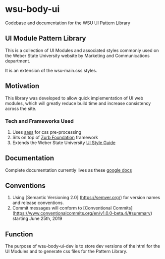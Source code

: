 # wsu-body-ui
Codebase and documentation for the WSU UI Pattern Library

## UI Module Pattern Library
This is a collection of UI Modules and associated styles commonly used on the Weber State University website by Marketing and Communications department.

It is an extension of the wsu-main.css styles.

## Motivation
This library was developed to allow quick implementation of UI web modules, which will greatly reduce build time and increase consistency across the site.

### Tech and Frameworks Used
1. Uses [sass](https://sass-lang.com/) for css pre-processing
2. Sits on top of [Zurb Foundation](https://foundation.zurb.com/sites/docs/) framework
3. Extends the Weber State University [UI Style Guide](https://www.weber.edu/uistyleguide/default.html)

## Documentation
Complete documentation currently lives as these [google docs](https://drive.google.com/drive/folders/1RqIUhGGq8k7rJWha4bTP1fAhZFGYLEZT?usp=sharing)

## Conventions
1. Using [Semantic Versioning 2.0] (https://semver.org/) for version names and release conventions.
2. Commit messages will conform to [Conventional Commits] (https://www.conventionalcommits.org/en/v1.0.0-beta.4/#summary) starting June 25th, 2019

## Function
The purpose of wsu-body-ui-dev is to store dev versions of the html for the UI Modules and to generate css files for the Pattern Library.
